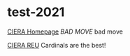 # test-2021
[CIERA Homepage](https://ciera.northwestern.edu/)
*BAD MOVE*
bad move

[CIERA REU](https://sites.northwestern.edu/cierareu/)
Cardinals are the best!
